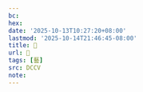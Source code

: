 ```yaml
---
bc:
hex:
date: '2025-10-13T10:27:20+08:00'
lastmod: '2025-10-14T21:46:45-08:00'
title: 􁥂
url: 􁥂
tags: [藝]
src: DCCV
note:
---
```

